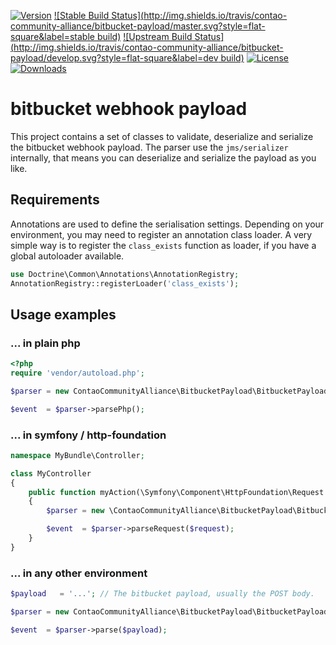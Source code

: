 [![Version](http://img.shields.io/packagist/v/contao-community-alliance/bitbucket-payload.svg?style=flat-square)](https://packagist.org/packages/contao-community-alliance/bitbucket-payload)
[![Stable Build Status](http://img.shields.io/travis/contao-community-alliance/bitbucket-payload/master.svg?style=flat-square&label=stable build)](https://travis-ci.org/contao-community-alliance/bitbucket-payload)
[![Upstream Build Status](http://img.shields.io/travis/contao-community-alliance/bitbucket-payload/develop.svg?style=flat-square&label=dev build)](https://travis-ci.org/contao-community-alliance/bitbucket-payload)
[![License](http://img.shields.io/packagist/l/contao-community-alliance/bitbucket-payload.svg?style=flat-square)](https://github.com/contao-community-alliance/bitbucket-payload/blob/master/LICENSE)
[![Downloads](http://img.shields.io/packagist/dt/contao-community-alliance/bitbucket-payload.svg?style=flat-square)](https://packagist.org/packages/contao-community-alliance/bitbucket-payload)

bitbucket webhook payload
======================

This project contains a set of classes to validate, deserialize and serialize the bitbucket webhook payload.
The parser use the `jms/serializer` internally, that means you can deserialize and serialize the payload as you like.

Requirements
------------

Annotations are used to define the serialisation settings. Depending on your environment, you may need to register
an annotation class loader. A very simple way is to register the `class_exists` function as loader, if you have a
global autoloader available.

```php
use Doctrine\Common\Annotations\AnnotationRegistry;
AnnotationRegistry::registerLoader('class_exists');
```

Usage examples
--------------

### ... in plain php

```php
<?php
require 'vendor/autoload.php';

$parser = new ContaoCommunityAlliance\BitbucketPayload\BitbucketPayloadParser();

$event  = $parser->parsePhp();
```

### ... in symfony / http-foundation

```php
namespace MyBundle\Controller;

class MyController
{
    public function myAction(\Symfony\Component\HttpFoundation\Request $request)
    {
        $parser = new \ContaoCommunityAlliance\BitbucketPayload\BitbucketPayloadParser();

        $event  = $parser->parseRequest($request);
    }
}
```

### ... in any other environment

```php
$payload   = '...'; // The bitbucket payload, usually the POST body.

$parser = new ContaoCommunityAlliance\BitbucketPayload\BitbucketPayloadParser();

$event  = $parser->parse($payload);
```
